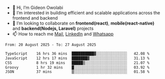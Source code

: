 - 👋 Hi, I’m Gideon Owolabi
- 👀 I’m interested in building efficient and scalable applications across the frontend and backend
- 💞️ I’m looking to collaborate on <b>frontend(react)</b>, <b>mobile(react-native)</b> and <b>backend(Nodejs, Laravel)</b> projects
- 📫 How to reach me <a href="mailto:gideoniyin2021@gmail.com">Mail</a>, <a href="https://www.linkedin.com/in/gideon-owolabi-9b667a232/">LinkedIn</a> and <a href="https://wa.me/2348055377085">Whatsapp</a>

<!---
gude1/gude1 is a ✨ special ✨ repository because its `README.md` (this file) appears on your GitHub profile.
You can click the Preview link to take a look at your changes.
--->

<!--START_SECTION:waka-->

```txt
From: 20 August 2025 - To: 27 August 2025

TypeScript    16 hrs 36 mins  ██████████▓░░░░░░░░░░░░░░   42.08 %
JavaScript    12 hrs 17 mins  ███████▓░░░░░░░░░░░░░░░░░   31.13 %
CSS           8 hrs 19 mins   █████▒░░░░░░░░░░░░░░░░░░░   21.07 %
Groovy        1 hr 32 mins    █░░░░░░░░░░░░░░░░░░░░░░░░   03.92 %
JSON          37 mins         ▒░░░░░░░░░░░░░░░░░░░░░░░░   01.58 %
```

<!--END_SECTION:waka-->
